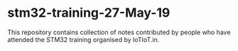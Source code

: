 # stm32-training-27-May-19
This repository contains collection of notes contributed by people who have attended the STM32 training organised by IoTIoT.in.
